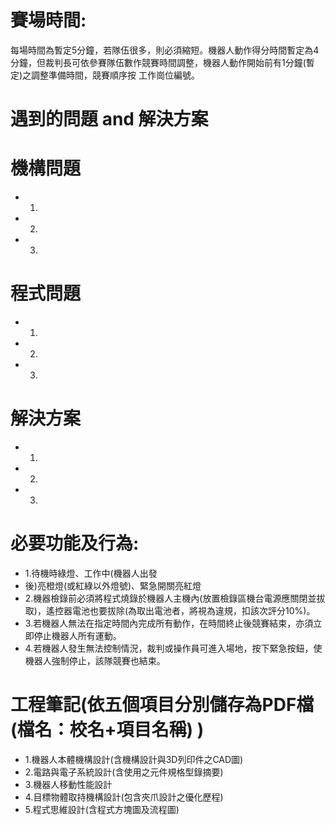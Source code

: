 # 賽場時間:
每場時間為暫定5分鐘，若隊伍很多，則必須縮短。機器人動作得分時間暫定為4分鐘，但裁判長可依參賽隊伍數作競賽時間調整，機器人動作開始前有1分鐘(暫定)之調整準備時間，競賽順序按
工作崗位編號。
# 遇到的問題 and 解決方案
# 機構問題
- 1.
- 2.
- 3.
# 程式問題
- 1.
- 2.
- 3.
# 解決方案
- 1.
- 2.
- 3.
# 必要功能及行為:
- 1.待機時綠燈、工作中(機器人出發
- 後)亮橙燈(或紅綠以外燈號)、緊急開關亮紅燈
- 2.機器檢錄前必須將程式燒錄於機器人主機內(放置檢錄區機台電源應關閉並拔取)，遙控器電池也要拔除(為取出電池者，將視為違規，扣該次評分10%)。
- 3.若機器人無法在指定時間內完成所有動作，在時間終止後競賽結束，亦須立即停止機器人所有運動。
- 4.若機器人發生無法控制情況，裁判或操作員可進入場地，按下緊急按鈕，使機器人強制停止，該隊競賽也結束。
# 工程筆記(依五個項目分別儲存為PDF檔 (檔名：校名+項目名稱) )
- 1.機器人本體機構設計(含機構設計與3D列印件之CAD圖)
- 2.電路與電子系統設計(含使用之元件規格型錄摘要)
- 3.機器人移動性能設計
- 4.目標物體取持機構設計(包含夾爪設計之優化歷程)
- 5.程式思維設計(含程式方塊圖及流程圖)
